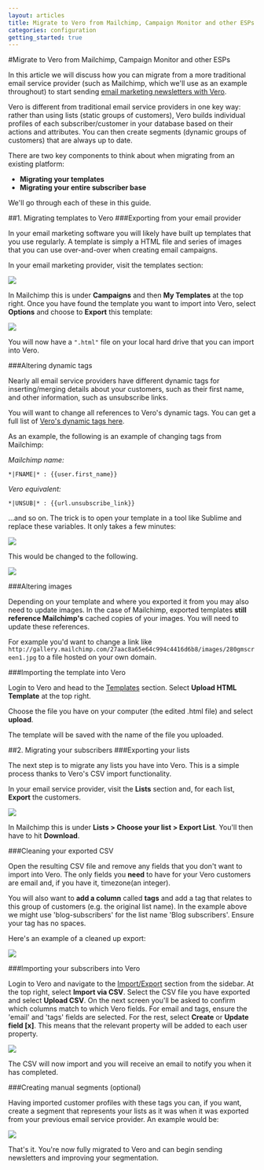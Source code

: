 ```yaml
---
layout: articles
title: Migrate to Vero from Mailchimp, Campaign Monitor and other ESPs
categories: configuration
getting_started: true
---
```

  
#Migrate to Vero from Mailchimp, Campaign Monitor and other ESPs
    
In this article we will discuss how you can migrate from a more traditional email service provider (such as Mailchimp, which we'll use as an example throughout) to start sending 
[email marketing newsletters with Vero](https://www.getvero.com/docs/newsletter-email-campaigns).
 
Vero is different from traditional email service providers in one key way: rather than using lists (static groups of customers), Vero builds individual profiles of each subscriber/customer in your database based on their actions and attributes. You can then create segments (dynamic groups of customers) that are always up to date.

There are two key components to think about when migrating from an existing platform:

-   **Migrating your templates**
-   **Migrating your entire subscriber base**
 
We'll go through each of these in this guide.
 
##1. Migrating templates to Vero
###Exporting from your email provider
 
In your email marketing software you will likely have built up templates that you use regularly. A template is simply a HTML file and series of images that you can use over-and-over when creating email campaigns.

In your email marketing provider, visit the templates section:
 
 
![](https://s3.amazonaws.com/helpjuice_production/uploads/upload/image/742/3617/Screen_Shot_2014-03-03_at_2.55.30_pm.png)
 
In Mailchimp this is under **Campaigns** and then **My Templates** at the top right. Once you have found the template you want to import into Vero, select **Options** and choose to 
**Export** this template:
 
 
![](https://s3.amazonaws.com/helpjuice_production/uploads/upload/image/742/3618/Screen_Shot_2014-03-03_at_2.55.53_pm.png)
 
You will now have a `".html"` file on your local hard drive that you can import into Vero. 
 
###Altering dynamic tags
 
Nearly all email service providers have different dynamic tags for inserting/merging details about your customers, such as their first name, and other information, such as unsubscribe links.

You will want to change all references to Vero's dynamic tags. You can get a full list of 
[Vero's dynamic tags here](https://www.getvero.com/knowledge-base#/questions/50514-Definitive-list-of-dynamic-tags).
 
As an example, the following is an example of changing tags from Mailchimp:
 
*Mailchimp name:*

`*|FNAME|* : {{user.first_name}}` 

*Vero equivalent:*

`*|UNSUB|* : {{url.unsubscribe_link}}`
 
...and so on. The trick is to open your template in a tool like Sublime and replace these variables. It only takes a few minutes:
 
 
![](https://s3.amazonaws.com/helpjuice_production/uploads/upload/image/742/3620/Screen_Shot_2014-03-04_at_11.34.43_am.png)
 
 
This would be changed to the following.
 
 ![](https://s3.amazonaws.com/helpjuice_production/uploads/upload/image/742/3621/Screen_Shot_2014-03-04_at_11.35.43_am.png)

###Altering images
 
Depending on your template and where you exported it from you may also need to update images. In the case of Mailchimp, exported templates **still reference Mailchimp's** cached copies of your images. You will need to update these references.
 
For example you'd want to change a link like `http://gallery.mailchimp.com/27aac8a65e64c994c4416d6b8/images/280gmscreen1.jpg` to a file hosted on your own domain.
 
###Importing the template into Vero
 
Login to Vero and head to the 
[Templates](http://app.getvero.com/templates) section. Select **Upload HTML Template** at the top right.
 
Choose the file you have on your computer (the edited .html file) and select **upload**.
 
The template will be saved with the name of the file you uploaded.
 
##2. Migrating your subscribers
###Exporting your lists
 
The next step is to migrate any lists you have into Vero. This is a simple process thanks to Vero's CSV import functionality.

In your email service provider, visit the **Lists** section and, for each list, **Export** the customers. 
 
![](https://s3.amazonaws.com/helpjuice_production/uploads/upload/image/742/3623/Screen_Shot_2014-03-04_at_11.46.56_am.png)
 
In Mailchimp this is under **Lists > Choose your list > Export List**. You'll then have to hit **Download**.
 
###Cleaning your exported CSV
 
Open the resulting CSV file and remove any fields that you don't want to import into Vero. The only fields you **need** to have for your Vero customers are email and, if you have it, timezone(an integer). 
 
You will also want to **add a column** called **tags** and add a tag that relates to this group of customers (e.g. the original list name). In the example above we might use 'blog-subscribers' for the list name 'Blog subscribers'. Ensure your tag has no spaces.
 
Here's an example of a cleaned up export:
 
 
![](https://s3.amazonaws.com/helpjuice_production/uploads/upload/image/742/3626/Screen_Shot_2014-03-04_at_11.57.27_am.png)
 
###Importing your subscribers into Vero
 
Login to Vero and navigate to the [Import/Export](https://app.getvero.com/imports) section from the sidebar. At the top right, select **Import via CSV**. Select the CSV file you have exported and select **Upload CSV**. On the next screen you'll be asked to confirm which columns match to which Vero fields. For email and tags, ensure the 'email' and 'tags' fields are selected. For the rest, select **Create** or **Update field [x]**. This means that the relevant property will be added to each user property.
 
![](https://s3.amazonaws.com/helpjuice_production/uploads/upload/image/742/3628/Screen_Shot_2014-03-04_at_11.58.30_am.png)
 
The CSV will now import and you will receive an email to notify you when it has completed.
 
###Creating manual segments (optional)
 
Having imported customer profiles with these tags you can, if you want, create a segment that represents your lists as it was when it was exported from your previous email service provider. An example would be:
 
 
![](https://s3.amazonaws.com/helpjuice_production/uploads/upload/image/742/3627/Screen_Shot_2014-03-04_at_12.01.01_pm.png)
 
That's it. You're now fully migrated to Vero and can begin sending newsletters and improving your segmentation.
